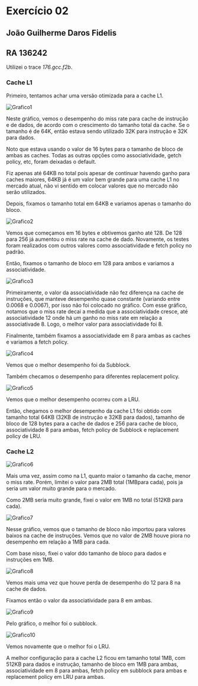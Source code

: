 # Exercício 02
## João Guilherme Daros Fidelis
## RA 136242

Utilizei o trace *176.gcc.f2b*.

### Cache L1

Primeiro, tentamos achar uma versão otimizada para a cache L1.

![Grafico1](/exercicio2/imagens/miss-x-cachesize.png "Fig 1")

Neste gráfico, vemos o desempenho do miss rate para cache de instrução e de dados, de acordo com o crescimento do tamanho total da cache. Se o tamanho é de 64K, então estava sendo utilizado 32K para instrução e 32K para dados.

Noto que estava usando o valor de 16 bytes para o tamanho de bloco de ambas as caches. Todas as outras opções como associatividade, getch policy, etc, foram deixadas o default.

Fiz apenas até 64KB no total pois apesar de continuar havendo ganho para caches maiores, 64KB já é um valor bem grande para uma cache L1 no mercado atual, não vi sentido em colocar valores que no mercado não serão utilizados.

Depois, fixamos o tamanho total em 64KB e variamos apenas o tamanho do bloco.

![Grafico2](/exercicio2/imagens/miss-x-block-l1.png "Fig 2")

Vemos que começamos em 16 bytes e obtivemos ganho até 128. De 128 para 256 já aumentou o miss rate na cache de dado. Novamente, os testes foram realizados com outros valores como associatividade e fetch policy no padrão.

Então, fixamos o tamanho de bloco em 128 para ambos e variamos a associatividade.

![Grafico3](/exercicio2/imagens/miss-x-assoc-l1.png "Fig 3")

Primeiramente, o valor da associatividade não fez diferença na cache de instruções, que manteve desempenho quase constante (variando entre 0.0068 e 0.0067), por isso não foi colocado no gráfico. Com esse gráfico, notamos que o miss rate decai a medida que a associatividade cresce, até associatividade 12 onde há um ganho no miss rate em relação a associativade 8. Logo, o melhor valor para associatividade foi 8.

Finalmente, também fixamos a associatividade em 8 para ambas as caches e variamos a fetch policy.

![Grafico4](/exercicio2/imagens/miss-x-fetch-l1.png "Fig 4")

Vemos que o melhor desempenho foi da Subblock.

Também checamos o desempenho para diferentes replacement policy.

![Grafico5](/exercicio2/imagens/miss-x-repl-l1.png "Fig 5")

Vemos que o melhor desempenho ocorreu com a LRU.

Então, chegamos o melhor desempenho da cache L1 foi obtido com tamanho total 64KB (32KB de instrução e 32KB para dados), tamanho de bloco de 128 bytes para a cache de dados e 256 para cache de bloco, associatividade 8 para ambas, fetch policy de Subblock e replacement policy de LRU.

### Cache L2

![Grafico6](/exercicio2/imagens/miss-x-totalcache-l2.png "Fig 6")

Mais uma vez, assim como na L1, quanto maior o tamanho da cache, menor o miss rate. Porém, limitei o valor para 2MB total (1MBpara cada), pois ja seria um valor muito grande para o mercado.

Como 2MB seria muito grande, fixei o valor em 1MB no total (512KB para cada).

![Grafico7](/exercicio2/imagens/miss-x-block-l2.png "Fig 7")

Nesse gráfico, vemos que o tamanho de bloco não importou para valores baixos na cache de instruções. Vemos que no valor de 2MB houve piora no desempenho em relação a 1MB para cada.

Com base nisso, fixei o valor ddo tamanho de bloco para dados e instruções em 1MB.

![Grafico8](/exercicio2/imagens/miss-x-assoc-l2.png "Fig 8")

Vemos mais uma vez que houve perda de desempenho do 12 para 8 na cache de dados.

Fixamos então o valor da associatividade para 8 em ambas.

![Grafico9](/exercicio2/imagens/miss-x-fetch-l2.png "Fig 9")

Pelo gráfico, o melhor foi o subblock.

![Grafico10](/exercicio2/imagens/miss-x-repl-l2.png "Fig 10")

Vemos novamente que o melhor foi o LRU.

A melhor configuração para a cache L2 ficou em tamanho total 1MB, com 512KB para dados e instrução, tamanho de bloco em 1MB para ambas, associatividade em 8 para ambas, fetch policy em subblock para ambas e replacement policy em LRU para ambas.